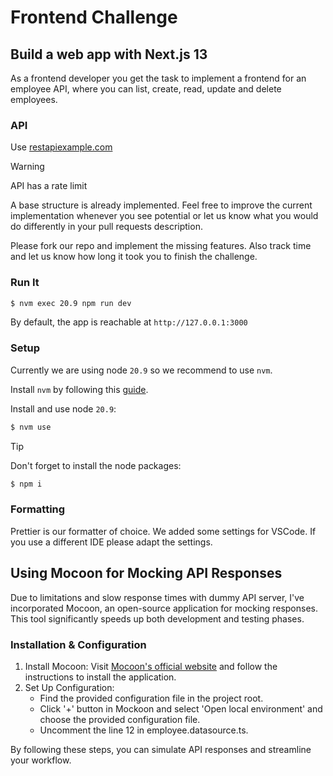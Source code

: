# Frontend Challenge

## Build a web app with Next.js 13

As a frontend developer you get the task to implement a frontend for an employee API, where you can
list, create, read, update and delete employees.

### API

Use [restapiexample.com](https://dummy.restapiexample.com)

> [!WARNING]
> API has a rate limit

A base structure is already implemented.
Feel free to improve the current implementation whenever you see potential or let us know what you
would do differently in your pull requests description.

Please fork our repo and implement the missing features. Also track time and let us know how long it
took you to finish the challenge.

### Run It

```bash
$ nvm exec 20.9 npm run dev
```

By default, the app is reachable at `http://127.0.0.1:3000`

### Setup

Currently we are using node `20.9` so we recommend to use `nvm`.

Install `nvm` by following this
[guide](https://www.freecodecamp.org/news/node-version-manager-nvm-install-guide/).

Install and use node `20.9`:

```bash
$ nvm use
```

> [!TIP]
> Don't forget to install the node packages:

```bash
$ npm i
```

### Formatting

Prettier is our formatter of choice. We added some settings for VSCode. If you use a different IDE please adapt the settings.

## Using Mocoon for Mocking API Responses

Due to limitations and slow response times with dummy API server, I've incorporated Mocoon, an open-source application for mocking responses. This tool significantly speeds up both development and testing phases.

### Installation & Configuration

1. Install Mocoon: Visit [Mocoon's official website](https://mockoon.com/) and follow the instructions to install the application.
2. Set Up Configuration:
   - Find the provided configuration file in the project root.
   - Click '+' button in Mockoon and select 'Open local environment' and choose the provided configuration file.
   - Uncomment the line 12 in employee.datasource.ts.

By following these steps, you can simulate API responses and streamline your workflow.
